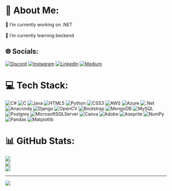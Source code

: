 # 💫 About Me:
🔭 I’m currently working on .NET<br><br>🌱 I’m currently learning beckend<br>


## 🌐 Socials:
[![Discord](https://img.shields.io/badge/Discord-%237289DA.svg?logo=discord&logoColor=white)](https://discord.gg/codecrew__) [![Instagram](https://img.shields.io/badge/Instagram-%23E4405F.svg?logo=Instagram&logoColor=white)](https://instagram.com/codecrew__) [![LinkedIn](https://img.shields.io/badge/LinkedIn-%230077B5.svg?logo=linkedin&logoColor=white)](https://linkedin.com/in/ibrahimtulumcu) [![Medium](https://img.shields.io/badge/Medium-12100E?logo=medium&logoColor=white)](https://medium.com/@ibrahimtulumcu) 

# 💻 Tech Stack:
![C#](https://img.shields.io/badge/c%23-%23239120.svg?style=flat-square&logo=csharp&logoColor=white) ![C](https://img.shields.io/badge/c-%2300599C.svg?style=flat-square&logo=c&logoColor=white) ![Java](https://img.shields.io/badge/java-%23ED8B00.svg?style=flat-square&logo=openjdk&logoColor=white) ![HTML5](https://img.shields.io/badge/html5-%23E34F26.svg?style=flat-square&logo=html5&logoColor=white) ![Python](https://img.shields.io/badge/python-3670A0?style=flat-square&logo=python&logoColor=ffdd54) ![CSS3](https://img.shields.io/badge/css3-%231572B6.svg?style=flat-square&logo=css3&logoColor=white) ![AWS](https://img.shields.io/badge/AWS-%23FF9900.svg?style=flat-square&logo=amazon-aws&logoColor=white) ![Azure](https://img.shields.io/badge/azure-%230072C6.svg?style=flat-square&logo=microsoftazure&logoColor=white) ![.Net](https://img.shields.io/badge/.NET-5C2D91?style=flat-square&logo=.net&logoColor=white) ![Anaconda](https://img.shields.io/badge/Anaconda-%2344A833.svg?style=flat-square&logo=anaconda&logoColor=white) ![Django](https://img.shields.io/badge/django-%23092E20.svg?style=flat-square&logo=django&logoColor=white) ![OpenCV](https://img.shields.io/badge/opencv-%23white.svg?style=flat-square&logo=opencv&logoColor=white) ![Bootstrap](https://img.shields.io/badge/bootstrap-%238511FA.svg?style=flat-square&logo=bootstrap&logoColor=white) ![MongoDB](https://img.shields.io/badge/MongoDB-%234ea94b.svg?style=flat-square&logo=mongodb&logoColor=white) ![MySQL](https://img.shields.io/badge/mysql-%2300000f.svg?style=flat-square&logo=mysql&logoColor=white) ![Postgres](https://img.shields.io/badge/postgres-%23316192.svg?style=flat-square&logo=postgresql&logoColor=white) ![MicrosoftSQLServer](https://img.shields.io/badge/Microsoft%20SQL%20Server-CC2927?style=flat-square&logo=microsoft%20sql%20server&logoColor=white) ![Canva](https://img.shields.io/badge/Canva-%2300C4CC.svg?style=flat-square&logo=Canva&logoColor=white) ![Adobe](https://img.shields.io/badge/adobe-%23FF0000.svg?style=flat-square&logo=adobe&logoColor=white) ![Aseprite](https://img.shields.io/badge/Aseprite-FFFFFF?style=flat-square&logo=Aseprite&logoColor=#7D929E) ![NumPy](https://img.shields.io/badge/numpy-%23013243.svg?style=flat-square&logo=numpy&logoColor=white) ![Pandas](https://img.shields.io/badge/pandas-%23150458.svg?style=flat-square&logo=pandas&logoColor=white) ![Matplotlib](https://img.shields.io/badge/Matplotlib-%23ffffff.svg?style=flat-square&logo=Matplotlib&logoColor=black)
# 📊 GitHub Stats:
![](https://github-readme-stats.vercel.app/api?username=ibrahimTlmcu&theme=tokyonight&hide_border=false&include_all_commits=true&count_private=false)<br/>
![](https://github-readme-streak-stats.herokuapp.com/?user=ibrahimTlmcu&theme=tokyonight&hide_border=false)<br/>
![](https://github-readme-stats.vercel.app/api/top-langs/?username=ibrahimTlmcu&theme=tokyonight&hide_border=false&include_all_commits=true&count_private=false&layout=compact)

---
[![](https://visitcount.itsvg.in/api?id=ibrahimTlmcu&icon=0&color=0)](https://visitcount.itsvg.in)

<!-- Proudly created with GPRM ( https://gprm.itsvg.in ) -->
